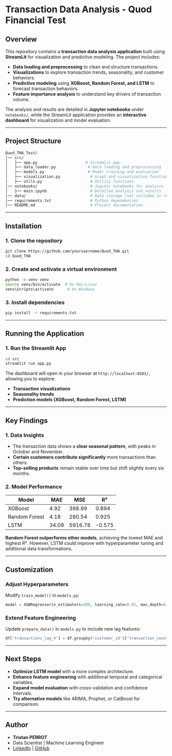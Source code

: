 # **Transaction Data Analysis - Quod Financial Test**

## **Overview**

This repository contains a **transaction data analysis application** built using **StreamLit** for visualization and predictive modeling. The project includes:

- **Data loading and preprocessing** to clean and structure transactions.
- **Visualizations** to explore transaction trends, seasonality, and customer behaviors.
- **Predictive modeling** using **XGBoost, Random Forest, and LSTM** to forecast transaction behaviors.
- **Feature importance analysis** to understand key drivers of transaction volume.

The analysis and results are detailed in **Jupyter notebooks** under `notebooks/`, while the StreamLit application provides an **interactive dashboard** for visualization and model evaluation.

---

## **Project Structure**

```bash
Quod_THA_Test/
│── src/
│   ├── app.py                     # Streamlit app
│   ├── data_loader.py              # Data loading and preprocessing
│   ├── models.py                   # Model training and evaluation
│   ├── visualization.py             # Graph and visualization functions
│   ├── utils.py                     # Utility functions
│── notebooks/                       # Jupyter notebooks for analysis
│   ├── main.ipynb                   # Detailed analysis and results
│── data/                            # Data storage (not included in repo)
│── requirements.txt                 # Python dependencies
│── README.md                        # Project documentation
```

---

## **Installation**

### **1. Clone the repository**

```bash
git clone https://github.com/yourusername/Quod_THA.git
cd Quod_THA
```

### **2. Create and activate a virtual environment**

```bash
python -m venv venv
source venv/bin/activate  # On Mac/Linux
venv\Scripts\activate      # On Windows
```

### **3. Install dependencies**

```bash
pip install -r requirements.txt
```

---

## **Running the Application**

### **1. Run the Streamlit App**

```bash
cd src
streamlit run app.py
```

The dashboard will open in your browser at `http://localhost:8501/`, allowing you to explore:

- **Transaction visualizations**
- **Seasonality trends**
- **Prediction models (XGBoost, Random Forest, LSTM)**

---

## **Key Findings**

### **1. Data Insights**

- The transaction data shows a **clear seasonal pattern**, with peaks in October and November.
- **Certain customers contribute significantly** more transactions than others.
- **Top-selling products** remain stable over time but shift slightly every six months.

### **2. Model Performance**

| Model         | MAE   | MSE     | R²     |
| ------------- | ----- | ------- | ------ |
| XGBoost       | 4.92  | 398.99  | 0.894  |
| Random Forest | 4.18  | 280.54  | 0.925  |
| LSTM          | 34.09 | 5916.78 | -0.575 |

**Random Forest outperforms other models**, achieving the lowest MAE and highest R². However, LSTM could improve with hyperparameter tuning and additional data transformations.

---

## **Customization**

### **Adjust Hyperparameters**

Modify `train_model()` in `models.py`:

```python
model = XGBRegressor(n_estimators=500, learning_rate=0.05, max_depth=6, random_state=42)
```

### **Extend Feature Engineering**

Update `prepare_data()` in `models.py` to include new lag features:

```python
df['transactions_lag_4'] = df.groupby('customer_id')['transaction_count'].shift(4)
```

---

## **Next Steps**

- **Optimize LSTM model** with a more complex architecture.
- **Enhance feature engineering** with additional temporal and categorical variables.
- **Expand model evaluation** with cross-validation and confidence intervals.
- **Try alternative models** like ARIMA, Prophet, or CatBoost for comparison.

---

## **Author**

- **Tristan PERROT**
- Data Scientist | Machine Learning Engineer
- [LinkedIn](https://www.linkedin.com/in/tristanperrot/) | [GitHub](https://github.com/yourusername)
